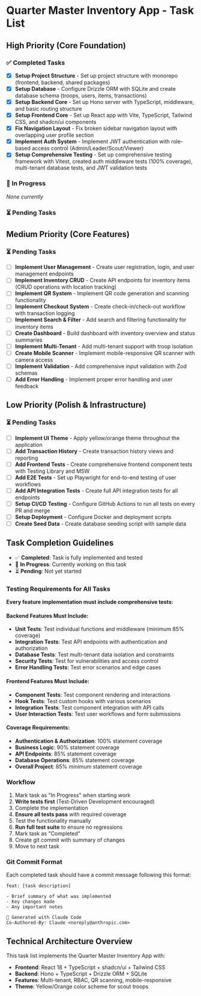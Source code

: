 # Quarter Master Inventory App - Task List

## High Priority (Core Foundation)

### ✅ Completed Tasks

- [x] **Setup Project Structure** - Set up project structure with monorepo (frontend, backend, shared packages)
- [x] **Setup Database** - Configure Drizzle ORM with SQLite and create database schema (troops, users, items, transactions)
- [x] **Setup Backend Core** - Set up Hono server with TypeScript, middleware, and basic routing structure
- [x] **Setup Frontend Core** - Set up React app with Vite, TypeScript, Tailwind CSS, and shadcn/ui components
- [x] **Fix Navigation Layout** - Fix broken sidebar navigation layout with overlapping user profile section
- [x] **Implement Auth System** - Implement JWT authentication with role-based access control (Admin/Leader/Scout/Viewer)
- [x] **Setup Comprehensive Testing** - Set up comprehensive testing framework with Vitest, created auth middleware tests (100% coverage), multi-tenant database tests, and JWT validation tests

### 🔄 In Progress

_None currently_

### ⏳ Pending Tasks

## Medium Priority (Core Features)

### ⏳ Pending Tasks

- [ ] **Implement User Management** - Create user registration, login, and user management endpoints
- [ ] **Implement Inventory CRUD** - Create API endpoints for inventory items (CRUD operations with location tracking)
- [ ] **Implement QR System** - Implement QR code generation and scanning functionality
- [ ] **Implement Checkout System** - Create check-in/check-out workflow with transaction logging
- [ ] **Implement Search & Filter** - Add search and filtering functionality for inventory items
- [ ] **Create Dashboard** - Build dashboard with inventory overview and status summaries
- [ ] **Implement Multi-Tenant** - Add multi-tenant support with troop isolation
- [ ] **Create Mobile Scanner** - Implement mobile-responsive QR scanner with camera access
- [ ] **Implement Validation** - Add comprehensive input validation with Zod schemas
- [ ] **Add Error Handling** - Implement proper error handling and user feedback

## Low Priority (Polish & Infrastructure)

### ⏳ Pending Tasks

- [ ] **Implement UI Theme** - Apply yellow/orange theme throughout the application
- [ ] **Add Transaction History** - Create transaction history views and reporting
- [ ] **Add Frontend Tests** - Create comprehensive frontend component tests with Testing Library and MSW
- [ ] **Add E2E Tests** - Set up Playwright for end-to-end testing of user workflows
- [ ] **Add API Integration Tests** - Create full API integration tests for all endpoints
- [ ] **Setup CI/CD Testing** - Configure GitHub Actions to run all tests on every PR and merge
- [ ] **Setup Deployment** - Configure Docker and deployment scripts
- [ ] **Create Seed Data** - Create database seeding script with sample data

## Task Completion Guidelines

- ✅ **Completed**: Task is fully implemented and tested
- 🔄 **In Progress**: Currently working on this task
- ⏳ **Pending**: Not yet started

### Testing Requirements for All Tasks

**Every feature implementation must include comprehensive tests:**

#### Backend Features Must Include:
- **Unit Tests**: Test individual functions and middleware (minimum 85% coverage)
- **Integration Tests**: Test API endpoints with authentication and authorization
- **Database Tests**: Test multi-tenant data isolation and constraints
- **Security Tests**: Test for vulnerabilities and access control
- **Error Handling Tests**: Test error scenarios and edge cases

#### Frontend Features Must Include:
- **Component Tests**: Test component rendering and interactions
- **Hook Tests**: Test custom hooks with various scenarios
- **Integration Tests**: Test component integration with API calls
- **User Interaction Tests**: Test user workflows and form submissions

#### Coverage Requirements:
- **Authentication & Authorization**: 100% statement coverage
- **Business Logic**: 90% statement coverage
- **API Endpoints**: 85% statement coverage
- **Database Operations**: 85% statement coverage
- **Overall Project**: 85% minimum statement coverage

### Workflow

1. Mark task as "In Progress" when starting work
2. **Write tests first** (Test-Driven Development encouraged)
3. Complete the implementation
4. **Ensure all tests pass** with required coverage
5. Test the functionality manually
6. **Run full test suite** to ensure no regressions
7. Mark task as "Completed"
8. Create git commit with summary of changes
9. Move to next task

### Git Commit Format

Each completed task should have a commit message following this format:

```
feat: [task description]

- Brief summary of what was implemented
- Key changes made
- Any important notes

🤖 Generated with Claude Code
Co-Authored-By: Claude <noreply@anthropic.com>
```

## Technical Architecture Overview

This task list implements the Quarter Master Inventory App with:

- **Frontend**: React 18 + TypeScript + shadcn/ui + Tailwind CSS
- **Backend**: Hono + TypeScript + Drizzle ORM + SQLite
- **Features**: Multi-tenant, RBAC, QR scanning, mobile-responsive
- **Theme**: Yellow/Orange color scheme for scout troops

